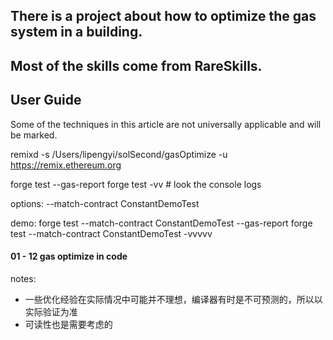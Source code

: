 ## There is a project about how to optimize the gas system in a building.
## Most of the skills come from RareSkills.


## User Guide
Some of the techniques in this article are not universally applicable and will be marked.

remixd -s /Users/lipengyi/solSecond/gasOptimize -u https://remix.ethereum.org


forge test --gas-report
forge test -vv    # look the console logs

options:
--match-contract ConstantDemoTest

demo:
forge test --match-contract ConstantDemoTest --gas-report
forge test --match-contract ConstantDemoTest -vvvvv

####  01 - 12    gas optimize in code



notes:
- 一些优化经验在实际情况中可能并不理想，编译器有时是不可预测的，所以以实际验证为准
- 可读性也是需要考虑的